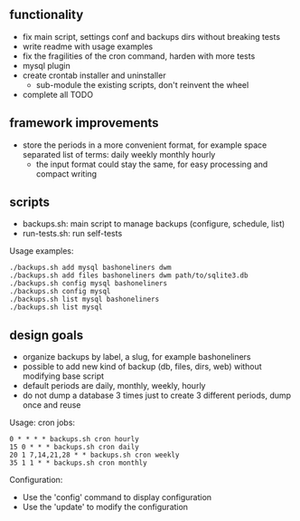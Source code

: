 functionality
-------------

- fix main script, settings conf and backups dirs without breaking tests
- write readme with usage examples
- fix the fragilities of the cron command, harden with more tests
- mysql plugin
- create crontab installer and uninstaller
  - sub-module the existing scripts, don't reinvent the wheel
- complete all TODO

framework improvements
----------------------

- store the periods in a more convenient format, for example space separated list of terms: daily weekly monthly hourly
  - the input format could stay the same, for easy processing and compact writing

scripts
-------

- backups.sh: main script to manage backups (configure, schedule, list)
- run-tests.sh: run self-tests

Usage examples:

    ./backups.sh add mysql bashoneliners dwm
    ./backups.sh add files bashoneliners dwm path/to/sqlite3.db
    ./backups.sh config mysql bashoneliners
    ./backups.sh config mysql
    ./backups.sh list mysql bashoneliners
    ./backups.sh list mysql

design goals
------------

- organize backups by label, a slug, for example bashoneliners
- possible to add new kind of backup (db, files, dirs, web) without modifying base script
- default periods are daily, monthly, weekly, hourly
- do not dump a database 3 times just to create 3 different periods, dump once and reuse

Usage: cron jobs:

    0 * * * * backups.sh cron hourly
    15 0 * * * backups.sh cron daily
    20 1 7,14,21,28 * * backups.sh cron weekly
    35 1 1 * * backups.sh cron monthly

Configuration:

- Use the 'config' command to display configuration
- Use the 'update' to modify the configuration
